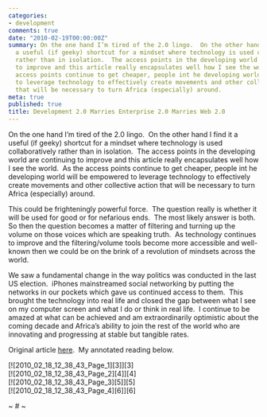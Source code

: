 ```yaml
---
categories:
- development
comments: true
date: "2010-02-19T00:00:00Z"
summary: On the one hand I’m tired of the 2.0 lingo.  On the other hand I find it
  a useful (if geeky) shortcut for a mindset where technology is used collaboratively
  rather than in isolation.  The access points in the developing world are continuing
  to improve and this article really encapsulates well how I see the world.  As the
  access points continue to get cheaper, people int he developing world will be empowered
  to leverage technology to effectively create movements and other collective action
  that will be necessary to turn Africa (especially) around.
meta: true
published: true
title: Development 2.0 Marries Enterprise 2.0 Marries Web 2.0
---
```


On the one hand I’m tired of the 2.0 lingo.  On the other hand I find it a useful (if geeky) shortcut for a mindset where technology is used collaboratively rather than in isolation.  The access points in the developing world are continuing to improve and this article really encapsulates well how I see the world.  As the access points continue to get cheaper, people int he developing world will be empowered to leverage technology to effectively create movements and other collective action that will be necessary to turn Africa (especially) around.

This could be frighteningly powerful force.  The question really is whether it will be used for good or for nefarious ends.  The most likely answer is both.  So then the question becomes a matter of filtering and turning up the volume on those voices which are speaking truth.  As technology continues to improve and the filtering/volume tools become more accessible and well-known then we could be on the brink of a revolution of mindsets across the world.

We saw a fundamental change in the way politics was conducted in the last US election.  iPhones mainstreamed social networking by putting the networks in our pockets which gave us continued access to them.  This brought the technology into real life and closed the gap between what I see on my computer screen and what I do or think in real life.  I continue to be amazed at what can be achieved and am extraordinarily optimistic about the coming decade and Africa’s ability to join the rest of the world who are innovating and progressing at stable but tangible rates.

Original article [here][1].  My annotated reading below.

 [1]: http://bit.ly/cuLfgs

[![2010_02_18_12_38_43_Page_1][3]][3]  
[![2010_02_18_12_38_43_Page_2][4]][4]  
[![2010_02_18_12_38_43_Page_3][5]][5]  
[![2010_02_18_12_38_43_Page_4][6]][6]


~ # ~